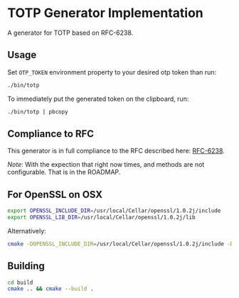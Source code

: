 # TOTP Generator Implementation

A generator for TOTP based on RFC-6238.

## Usage

Set `OTP_TOKEN` environment property to your desired otp token than run:

```bash
./bin/totp
```

To immediately put the generated token on the clipboard, run:

```bash
./bin/totp | pbcopy
```

## Compliance to RFC

This generator is in full compliance to the RFC described here: [RFC-6238](https://tools.ietf.org/html/rfc6238).

*Note*: With the expection that right now times, and methods are not configurable. That is in the ROADMAP.

## For OpenSSL on OSX

```bash
export OPENSSL_INCLUDE_DIR=/usr/local/Cellar/openssl/1.0.2j/include
export OPENSSL_LIB_DIR=/usr/local/Cellar/openssl/1.0.2j/lib
```
Alternatively:

```bash
cmake -DOPENSSL_INCLUDE_DIR=/usr/local/Cellar/openssl/1.0.2j/include -DOPENSSL_ROOT_DIR=/usr/local/Cellar/openssl/1.0.2j/ ..
```

## Building

```bash
cd build
cmake .. && cmake --build .
```
